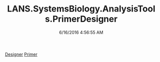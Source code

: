 ﻿---
title: LANS.SystemsBiology.AnalysisTools.PrimerDesigner
date: 6/16/2016 4:56:55 AM
---

[Designer](T-LANS.SystemsBiology.AnalysisTools.PrimerDesigner.Designer.html)
[Primer](T-LANS.SystemsBiology.AnalysisTools.PrimerDesigner.Primer.html)
